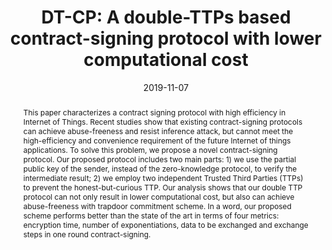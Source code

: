 ---
title: "DT-CP: A double-TTPs based contract-signing protocol with lower computational cost"
abstract: "This paper characterizes a contract signing protocol with high efficiency in Internet of Things. Recent studies show that existing contract-signing protocols can achieve abuse-freeness and resist inference attack, but cannot meet the high-efficiency and convenience requirement of the future Internet of things applications. To solve this problem, we propose a novel contract-signing protocol. Our proposed protocol includes two main parts: 1) we use the partial public key of the sender, instead of the zero-knowledge protocol, to verify the intermediate result; 2) we employ two independent Trusted Third Parties (TTPs) to prevent the honest-but-curious TTP. Our analysis shows that our double TTP protocol can not only result in lower computational cost, but also can achieve abuse-freeness with trapdoor commitment scheme. In a word, our proposed scheme performs better than the state of the art in terms of four metrics: encryption time, number of exponentiations, data to be exchanged and exchange steps in one round contract-signing."
collection: publications
permalink: /publication/xu2020tt
date: 2019-11-07
venue: 'IEEE Access'
paperurl: 'https://ieeexplore.ieee.org/stamp/stamp.jsp?tp=&arnumber=8894107'
link: 'https://ieeexplore.ieee.org/abstract/document/8894107'
citation: 'Guangquan Xu, Yao Zhang, Litao Jiao, Emmanouil Panaousis, Kaitai Liang, Hao Wang, Xiaotong Li (2019). 
  &quot;DT-CP: A double-TTPs based contract-signing protocol with lower computational cost.&quot;
  <i>IEEE Access</i>, 7, 174740 - 174749.<br>
  <span style="color:#2979ab;">(JCR 2019: 3.745, CiteScore 2019: 3.9)</span>'
---